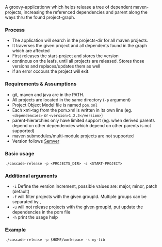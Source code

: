 A groovy-applicationw which helps release a tree of dependent maven-projects, increasing the referenced dependencies and parent along the ways thru the found project-graph.

### Process
- The application will search in the projects-dir for all maven projects.
- It traverses the given project and all dependents found in the graph which are affected
- First releases the start-project and stores the version
- continous on the leafs, until all projects are released. Stores those versions and replaces/updates them as well
- if an error occours the project will exit.

### Requirements & Assumptions
- git, maven and java are in the PATH.
- All projects are located in the same directory (`-p` argument)
- Project Object Model file is named `pom.xml`
- Each xml-tag from the pom.xml is written in its own line (eg. `<dependencies>` or `<version>1.2.3</version>`)
- parent-hierarchies only have limited support (eg. when derived parents depend on other dependencies which depend on other parents is not supported)
- maven submodules/multi-module projects are not supported
- Version follows [Semver](http://semver.org)

### Basic usage

    ./cascade-release -p <PROJECTS_DIR> -s <START-PROJECT>
    
### Additional arguments

* `-i` Define the version increment, possible values are: major, minor, patch (default)
* `-f` will filter projects with the given groupId. Multiple groups can be separated by `,`
* `-u` will not release projects with the given groupId, put update the dependencies in the pom file
* `-h` print the usage help

### Example

    ./cascade-release -p $HOME/workspace -s my-lib
